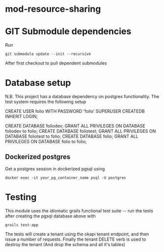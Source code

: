 # mod-resource-sharing

# GIT Submodule dependencies

Run

    git submodule update --init --recursive

After first checkout to pull dependent submodules


# Database setup

N.B. This project has a database dependency on postgres functionality. The test system requires
the following setup

CREATE USER folio WITH PASSWORD 'folio' SUPERUSER CREATEDB INHERIT LOGIN;

CREATE DATABASE foliodev;
GRANT ALL PRIVILEGES ON DATABASE foliodev to folio;
CREATE DATABASE foliotest;
GRANT ALL PRIVILEGES ON DATABASE foliotest to folio;
CREATE DATABASE folio;
GRANT ALL PRIVILEGES ON DATABASE folio to folio;

## Dockerized postgres

Get a postgres session in dockerized pgsql using

    docker exec -it your_pg_container_name psql -U postgres


# Testing

This module uses the idiomatic grails functional test suite -- run the tests after creating the pgsql database above with 

    grails test-app

The tests will create a tenant using the okapi tenant endpoint, and then issue a number of requests. Finally the tenant DELETE verb is used to destroy the tenant (And drop the schema and all it's tables)
